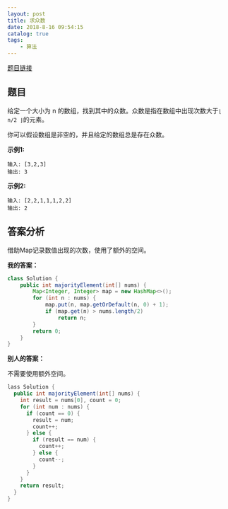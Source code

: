 ```yaml
---
layout: post
title: 求众数
date: 2018-8-16 09:54:15
catalog: true
tags:
    - 算法
---
```


[题目链接](https://leetcode-cn.com/problems/majority-element/description/)

## 题目

给定一个大小为 n 的数组，找到其中的众数。众数是指在数组中出现次数大于` ⌊ n/2 ⌋ `的元素。

你可以假设数组是非空的，并且给定的数组总是存在众数。


**示例1:**

```
输入: [3,2,3]
输出: 3
```

**示例2:**

```
输入: [2,2,1,1,1,2,2]
输出: 2
```

## 答案分析

借助Map记录数值出现的次数，使用了额外的空间。

**我的答案：**

```java
class Solution {
    public int majorityElement(int[] nums) {
        Map<Integer, Integer> map = new HashMap<>();
        for (int n : nums) {
            map.put(n, map.getOrDefault(n, 0) + 1);
            if (map.get(n) > nums.length/2)
                return n;
        }
        return 0;
    }
}
```

**别人的答案：**

不需要使用额外空间。

```java
lass Solution {
  public int majorityElement(int[] nums) {
    int result = nums[0], count = 0;
    for (int num : nums) {
      if (count == 0) {
        result = num;
        count++;
      } else {
        if (result == num) {
          count++;
        } else {
          count--;
        }
      }
    }
    return result;
  }
}
```